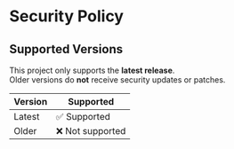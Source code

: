 # Security Policy

## Supported Versions

This project only supports the **latest release**.  
Older versions do **not** receive security updates or patches.

| Version | Supported             |
| ------- | --------------------- |
| Latest  | ✅ Supported          |
| Older   | ❌ Not supported      |
